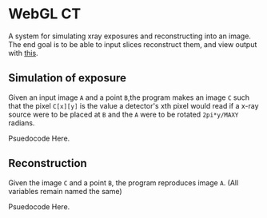 WebGL CT
========

A system for simulating xray exposures and reconstructing into an image. The end goal is to be able to input slices reconstruct them, and view output with [this](http://www.lebarba.com/WebGL/Index.html).

Simulation of exposure
----------------------
Given an input image `A` and a point `B`,the program makes an image `C` such that the pixel `C[x][y]` is the value a detector's xth pixel would read if a x-ray source were to be placed at `B` and the `A` were to be rotated `2pi*y/MAXY` radians.

Psuedocode Here.

Reconstruction
--------------
Given the image `C` and a point `B`, the program reproduces image `A`. (All variables remain named the same)

Psuedocode Here.
